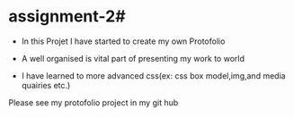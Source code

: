 # assignment-2# 

<Abdul Parvez Prtofolio>

- In this Projet I have started to create my own Protofolio

- A well organised is vital part of presenting my work to world

- I have learned to more advanced css(ex: css box model,img,and media quairies etc.)

Please see my protofolio project in my git hub





 




